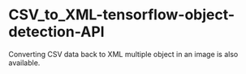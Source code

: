 # CSV_to_XML-tensorflow-object-detection-API
Converting CSV data back to XML multiple object in an image is also available. 
